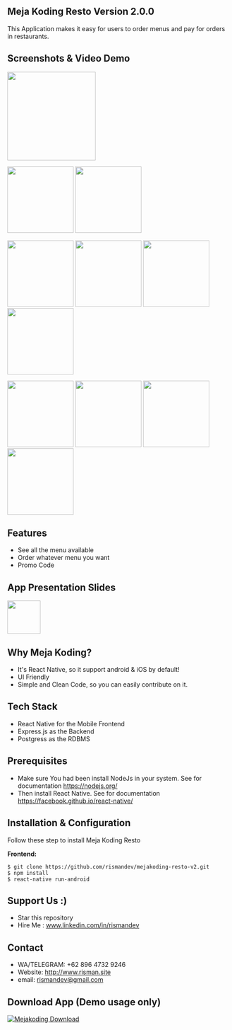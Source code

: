 ## Meja Koding Resto Version 2.0.0
This Application makes it easy for users to order menus and pay for orders in restaurants.

## Screenshots & Video Demo

<p float="left">
  <img src="https://drive.google.com/uc?id=1m8mL5adYbF0Tx2mcEDD5m5X-dR6oDtun" width="200" />
</p>
<p float="left">
  <img src="https://drive.google.com/uc?id=10Zmeo-ub1B_s-CgevTbS0pJk2sP2Y4mt" width="150" />
  <img src="https://drive.google.com/uc?id=13obyVtDq5LjhWAlAj0FlKTeGB8G9uy6p" width="150"  />
</p>
<p float="left">
  <img src="https://drive.google.com/uc?id=1e71N6mpy7EJXyxjN45Nc-SQb5DPmMM81" width="150" />
  <img src="https://drive.google.com/uc?id=1DmQx5Cpw6sQvP-szefka2UqtbEq8Agfr" width="150"  />
  <img src="https://drive.google.com/uc?id=1Jj2g3i_eiY7MScfmdjjNLrdaDws93Cp6" width="150"  />
  <img src="https://drive.google.com/uc?id=12qkbI-7pwWXKxtNos6nXcEh9PbA-MU1Y" width="150"  />
</p>
<p float="left">
  <img src="https://drive.google.com/uc?id=1dT4a7f8mNmn4Si3cdqYQfN-AbtZ_A6f3" width="150" />
  <img src="https://drive.google.com/uc?id=1g9KZfDVg_26tN-cQVvw2Mle6k391ZlL-" width="150"  />
  <img src="https://drive.google.com/uc?id=1Sa_G8qSAzx8UOVdsJT6rMtNz8eE1-IdR" width="150"  />
  <img src="https://drive.google.com/uc?id=1puoJsBHV3vtBV3niy6aN8a5MyaaxB-vT" width="150"  />
</p>


## Features
* See all the menu available
* Order whatever menu you want
* Promo Code

## App Presentation Slides
[<img width=75 src="https://cdn.dribbble.com/users/198461/screenshots/1087053/attachments/135506/Google_Slides_Icon.png">](https://drive.google.com/uc?id=1_LzsM33knmgDV93TpfNPOBIeRpl-iE7bGRrgo04BY5I)

## Why Meja Koding?
* It's React Native, so it support android & iOS by default!
* UI Friendly
* Simple and Clean Code, so you can easily contribute on it.

## Tech Stack
* React Native for the Mobile Frontend
* Express.js as the Backend
* Postgress as the RDBMS

## Prerequisites
* Make sure You had been install NodeJs in your system. See for documentation https://nodejs.org/
* Then install React Native. See for documentation https://facebook.github.io/react-native/


## Installation & Configuration
Follow these step to install Meja Koding Resto

**Frontend:**
```
$ git clone https://github.com/rismandev/mejakoding-resto-v2.git
$ npm install
$ react-native run-android 
```

## Support Us :)
* Star this repository
* Hire Me : www.linkedin.com/in/rismandev
## Contact 
  * WA/TELEGRAM: +62 896 4732 9246
  * Website: http://www.risman.site
  * email: rismandev@gmail.com
  
## Download App (Demo usage only)
[![Mejakoding Download](https://i1.wp.com/apkmodsios.com/wp-content/uploads/2018/12/Download-Infinite-Design-3.4.10-Apk.png)](https://drive.google.com/uc?id=1aYblY1OoFzWcDxc2kDSZYehX31YinvHr)
